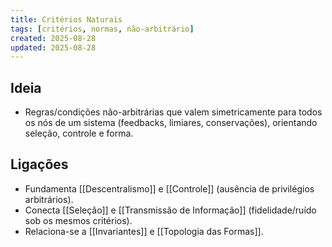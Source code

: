 ```yaml
---
title: Critérios Naturais
tags: [critérios, normas, não-arbitrário]
created: 2025-08-28
updated: 2025-08-28
---
```


## Ideia
- Regras/condições não-arbitrárias que valem simetricamente para todos os nós de um sistema (feedbacks, limiares, conservações), orientando seleção, controle e forma.

## Ligações
- Fundamenta [[Descentralismo]] e [[Controle]] (ausência de privilégios arbitrários).
- Conecta [[Seleção]] e [[Transmissão de Informação]] (fidelidade/ruído sob os mesmos critérios).
- Relaciona-se a [[Invariantes]] e [[Topologia das Formas]].


